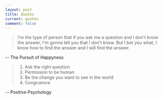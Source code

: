```yaml
---
layout: post
title: Quotes
current: quotes
comment: false
---
```

> I'm the type of person that if you ask me a question and I don't know the answer, I'm gonna tell you that I don't know. But I bet you what, I know how to find the answer and I will find the answer.

-- The Pursuit of Happyness

> 1. Ask the right question
> 2. Permission to be human
> 3. Be the change you want to see in the world
> 4. Congruence

-- Positive Psychology
